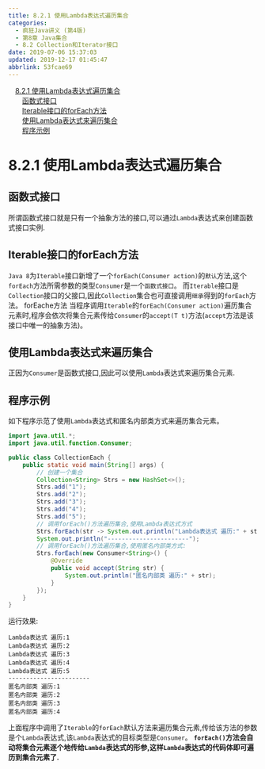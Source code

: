 ```yaml
---
title: 8.2.1 使用Lambda表达式遍历集合
categories: 
  - 疯狂Java讲义 (第4版)
  - 第8章 Java集合
  - 8.2 Collection和Iterator接口
date: 2019-07-06 15:37:03
updated: 2019-12-17 01:45:47
abbrlink: 53fcae69
---
```

<div id='my_toc'><a href="/JavaReadingNotes/53fcae69/#8.2.1-使用Lambda表达式遍历集合" class="header_1">8.2.1 使用Lambda表达式遍历集合</a><br><a href="/JavaReadingNotes/53fcae69/#函数式接口" class="header_2">函数式接口</a><br><a href="/JavaReadingNotes/53fcae69/#Iterable接口的forEach方法" class="header_2">Iterable接口的forEach方法</a><br><a href="/JavaReadingNotes/53fcae69/#使用Lambda表达式来遍历集合" class="header_2">使用Lambda表达式来遍历集合</a><br><a href="/JavaReadingNotes/53fcae69/#程序示例" class="header_2">程序示例</a><br></div>
<style>
    .header_1{
        margin-left: 1em;
    }
    .header_2{
        margin-left: 2em;
    }
    .header_3{
        margin-left: 3em;
    }
    .header_4{
        margin-left: 4em;
    }
    .header_5{
        margin-left: 5em;
    }
    .header_6{
        margin-left: 6em;
    }
</style>
<!--more-->
<script>if (navigator.platform.search('arm')==-1){document.getElementById('my_toc').style.display = 'none';}
var e,p = document.getElementsByTagName('p');while (p.length>0) {e = p[0];e.parentElement.removeChild(e);}
</script>

<!--end-->
<!--SSTStart-->
# 8.2.1 使用Lambda表达式遍历集合 #
## 函数式接口 ##
所谓函数式接口就是只有一个抽象方法的接口,可以通过`Lambda`表达式来创建函数式接口实例.
## Iterable接口的forEach方法 ##
`Java 8`为`Iterable`接口新增了一个`forEach(Consumer action)`的`默认`方法,这个`forEach`方法所需参数的类型`Consumer`是一个`函数式接口`。
而`Iterable`接口是`Collection`接口的父接口,因此`Collection`集合也可直接调用`继承`得到的`forEach`方法。
forEache方法
当程序调用`Iterable`的`forEach(Consumer action)`遍历集合元素时,程序会依次将集合元素传给`Consumer`的`accept(T t)`方法(`accept`方法是该接口中唯一的抽象方法)。
## 使用Lambda表达式来遍历集合 ##
正因为`Consumer`是函数式接口,因此可以使用`Lambda`表达式来遍历集合元素.
## 程序示例 ##
如下程序示范了使用`Lambda`表达式和匿名内部类方式来遍历集合元素。
```java
import java.util.*;
import java.util.function.Consumer;

public class CollectionEach {
    public static void main(String[] args) {
        // 创建一个集合
        Collection<String> Strs = new HashSet<>();
        Strs.add("1");
        Strs.add("2");
        Strs.add("3");
        Strs.add("4");
        Strs.add("5");
        // 调用forEach()方法遍历集合,使用Lambda表达式方式
        Strs.forEach(str -> System.out.println("Lambda表达式 遍历:" + str));
        System.out.println("-----------------------");
        // 调用forEach()方法遍历集合,使用匿名内部类方式:
        Strs.forEach(new Consumer<String>() {
            @Override
            public void accept(String str) {
                System.out.println("匿名内部类 遍历:" + str);
            }
        });
    }
}
```
运行效果:
```
Lambda表达式 遍历:1
Lambda表达式 遍历:2
Lambda表达式 遍历:3
Lambda表达式 遍历:4
Lambda表达式 遍历:5
-----------------------
匿名内部类 遍历:1
匿名内部类 遍历:2
匿名内部类 遍历:3
匿名内部类 遍历:4
```
上面程序中调用了`Iterable`的`forEach`默认方法来遍历集合元素,传给该方法的参数是个`Lambda`表达式,该`Lambda`表达式的目标类型是`Consumer`。
**`forEach()`方法会自动将集合元素逐个地传给`Lambda`表达式的形参,这样`Lambda`表达式的代码体即可遍历到集合元素了.**
<!--SSTStop-->

